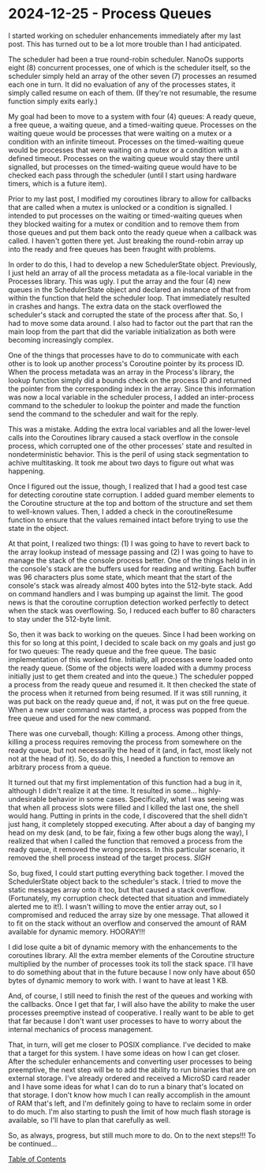 # 2024-12-25 - Process Queues

I started working on scheduler enhancements immediately after my last post.  This has turned out to be a lot more trouble than I had anticipated.

The scheduler had been a true round-robin scheduler.  NanoOs supports eight (8) concurrent processes, one of which is the scheduler itself, so the scheduler simply held an array of the other seven (7) processes an resumed each one in turn.  It did no evaluation of any of the processes states, it simply called resume on each of them.  (If they're not resumable, the resume function simply exits early.)

My goal had been to move to a system with four (4) queues:  A ready queue, a free queue, a waiting queue, and a timed-waiting queue.  Processes on the waiting queue would be processes that were waiting on a mutex or a condition with an infinite timeout.  Processes on the timed-waiting queue would be processes that were waiting on a mutex or a condition with a defined timeout.  Processes on the waiting queue would stay there until signalled, but processes on the timed-waiting queue would have to be checked each pass through the scheduler (until I start using hardware timers, which is a future item).

Prior to my last post, I modified my coroutines library to allow for callbacks that are called when a mutex is unlocked or a condition is signalled.  I intended to put processes on the waiting or timed-waiting queues when they blocked waiting for a mutex or condition and to remove them from those queues and put them back onto the ready queue when a callback was called.  I haven't gotten there yet.  Just breaking the round-robin array up into the ready and free queues has been fraught with problems.

In order to do this, I had to develop a new SchedulerState object.  Previously, I just held an array of all the process metadata as a file-local variable in the Processes library.  This was ugly.  I put the array and the four (4) new queues in the SchedulerState object and declared an instance of that from within the function that held the scheduler loop.  That immediately resulted in crashes and hangs.  The extra data on the stack overflowed the scheduler's stack and corrupted the state of the process after that.  So, I had to move some data around.  I also had to factor out the part that ran the main loop from the part that did the variable initialization as both were becoming increasingly complex.

One of the things that processes have to do to communicate with each other is to look up another process's Coroutine pointer by its process ID.  When the process metadata was an array in the Process's library, the lookup function simply did a bounds check on the process ID and returned the pointer from the corresponding index in the array.  Since this information was now a local variable in the scheduler process, I added an inter-process command to the scheduler to lookup the pointer and made the function send the command to the scheduler and wait for the reply.

This was a mistake.  Adding the extra local variables and all the lower-level calls into the Coroutines library caused a stack overflow in the console process, which corrupted one of the other processes' state and resulted in nondeterministic behavior.  This is the peril of using stack segmentation to achive multitasking.  It took me about two days to figure out what was happening.

Once I figured out the issue, though, I realized that I had a good test case for detecting coroutine state corruption.  I added guard member elements to the Coroutine structure at the top and bottom of the structure and set them to well-known values.  Then, I added a check in the coroutineResume function to ensure that the values remained intact before trying to use the state in the object.

At that point, I realized two things:  (1) I was going to have to revert back to the array lookup instead of message passing and (2) I was going to have to manage the stack of the console process better.  One of the things held in in the console's stack are the buffers used for reading and writing.  Each buffer was 96 characters plus some state, which meant that the start of the console's stack was already almost 400 bytes into the 512-byte stack.  Add on command handlers and I was bumping up against the limit.  The good news is that the coroutine corruption detection worked perfectly to detect when the stack was overflowing.  So, I reduced each buffer to 80 characters to stay under the 512-byte limit.

So, then it was back to working on the queues.  Since I had been working on this for so long at this point, I decided to scale back on my goals and just go for two queues:  The ready queue and the free queue.  The basic implementation of this worked fine.  Initially, all processes were loaded onto the ready queue.  (Some of the objects were loaded with a dummy process initially just to get them created and into the queue.)  The scheduler popped a process from the ready queue and resumed it.  It then checked the state of the process when it returned from being resumed.  If it was still running, it was put back on the ready queue and, if not, it was put on the free queue.  When a new user command was started, a process was popped from the free queue and used for the new command.

There was one curveball, though:  Killing a process.  Among other things, killing a process requires removing the process from somewhere on the ready queue, but not necessarily the head of it (and, in fact, most likely not not at the head of it).  So, do do this, I needed a function to remove an arbitrary process from a queue.

It turned out that my first implementation of this function had a bug in it, although I didn't realize it at the time.  It resulted in some... highly-undesirable behavior in some cases.  Specifically, what I was seeing was that when all process slots were filled and I killed the last one, the shell would hang.  Putting in prints in the code, I discovered that the shell didn't just hang, it completely stopped executing.  After about a day of banging my head on my desk (and, to be fair, fixing a few other bugs along the way), I realized that when I called the function that removed a process from the ready queue, it removed the wrong process.  In this particular scenario, it removed the shell process instead of the target process.  *SIGH*

So, bug fixed, I could start putting everything back together.  I moved the SchedulerState object back to the scheduler's stack.  I tried to move the static messages array onto it too, but that caused a stack overflow.  (Fortunately, my corruption check detected that situation and immediately alerted me to it!).  I wasn't willing to move the entier array out, so I compromised and reduced the array size by one message.  That allowed it to fit on the stack without an overflow and conserved the amount of RAM available for dynamic memory.  HOORAY!!!

I did lose quite a bit of dynamic memory with the enhancements to the coroutines library.  All the extra member elements of the Coroutine structure multiplied by the number of processes took its toll the stack space.  I'll have to do something about that in the future because I now only have about 650 bytes of dynamic memory to work with.  I want to have at least 1 KB.

And, of course, I still need to finish the rest of the queues and working with the callbacks.  Once I get that far, I will also have the ability to make the user processes preemptive instead of cooperative.  I really want to be able to get that far because I don't want user processes to have to worry about the internal mechanics of process management.

That, in turn, will get me closer to POSIX compliance.  I've decided to make that a target for this system.  I have some ideas on how I can get closer.  After the scheduler enhancements and converting user processes to being preemptive, the next step will be to add the ability to run binaries that are on external storage.  I've already ordered and received a MicroSD card reader and I have some ideas for what I can do to run a binary that's located on that storage.  I don't know how much I can really accomplish in the amount of RAM that's left, and I'm definitely going to have to reclaim some in order to do much.  I'm also starting to push the limit of how much flash storage is available, so I'll have to plan that carefully as well.

So, as always, progress, but still much more to do.  On to the next steps!!!  To be continued...

[Table of Contents](.)
